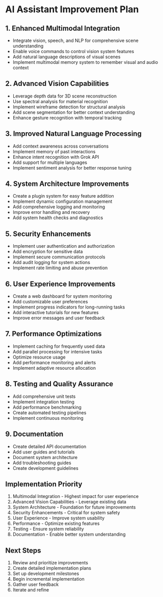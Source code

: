 # AI Assistant Improvement Plan

## 1. Enhanced Multimodal Integration
- Integrate vision, speech, and NLP for comprehensive scene understanding
- Enable voice commands to control vision system features
- Add natural language descriptions of visual scenes
- Implement multimodal memory system to remember visual and audio context

## 2. Advanced Vision Capabilities
- Leverage depth data for 3D scene reconstruction
- Use spectral analysis for material recognition
- Implement wireframe detection for structural analysis
- Add scene segmentation for better context understanding
- Enhance gesture recognition with temporal tracking

## 3. Improved Natural Language Processing
- Add context awareness across conversations
- Implement memory of past interactions
- Enhance intent recognition with Grok API
- Add support for multiple languages
- Implement sentiment analysis for better response tuning

## 4. System Architecture Improvements
- Create a plugin system for easy feature addition
- Implement dynamic configuration management
- Add comprehensive logging and monitoring
- Improve error handling and recovery
- Add system health checks and diagnostics

## 5. Security Enhancements
- Implement user authentication and authorization
- Add encryption for sensitive data
- Implement secure communication protocols
- Add audit logging for system actions
- Implement rate limiting and abuse prevention

## 6. User Experience Improvements
- Create a web dashboard for system monitoring
- Add customizable user preferences
- Implement progress indicators for long-running tasks
- Add interactive tutorials for new features
- Improve error messages and user feedback

## 7. Performance Optimizations
- Implement caching for frequently used data
- Add parallel processing for intensive tasks
- Optimize resource usage
- Add performance monitoring and alerts
- Implement adaptive resource allocation

## 8. Testing and Quality Assurance
- Add comprehensive unit tests
- Implement integration testing
- Add performance benchmarking
- Create automated testing pipelines
- Implement continuous monitoring

## 9. Documentation
- Create detailed API documentation
- Add user guides and tutorials
- Document system architecture
- Add troubleshooting guides
- Create development guidelines

## Implementation Priority
1. Multimodal Integration - Highest impact for user experience
2. Advanced Vision Capabilities - Leverage existing data
3. System Architecture - Foundation for future improvements
4. Security Enhancements - Critical for system safety
5. User Experience - Improve system usability
6. Performance - Optimize existing features
7. Testing - Ensure system reliability
8. Documentation - Enable better system understanding

## Next Steps
1. Review and prioritize improvements
2. Create detailed implementation plans
3. Set up development milestones
4. Begin incremental implementation
5. Gather user feedback
6. Iterate and refine
